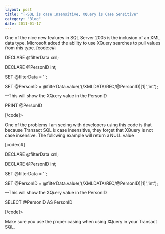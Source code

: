 ```yaml
---
layout: post
title: "T-SQL is case insensitive, XQuery is Case Sensitive"
category: "Blog"
date: 2011-01-17
---
```



One of the nice new features in SQL Server 2005 is the inclusion of an XML data type. Microsoft added the ability to use XQuery searches to pull values from this type. [code:c#]

DECLARE @filterData xml;

DECLARE @PersonID int;

SET @filterData = '';

SET @PersonID = @filterData.value('(/XMLDATA/REC/@PersonID)[1]','int');

--This will show the XQuery value in the PersonID

PRINT @PersonID

[/code]>

One of the problems I am seeing with developers using this code is that because Transact SQL is case insensitive, they forget that XQuery is not case insensive. The following example will return a NULL value

[code:c#]

DECLARE @filterData xml;

DECLARE @PersonID int;

SET @filterData = '';

SET @PersonID = @filterData.value('(/XMLDATA/REC/@PersonID)[1]','int');

--This will show the XQuery value in the PersonID

SELECT @PersonID AS PersonID

[/code]>

Make sure you use the proper casing when using XQuery in your Transact SQL.
